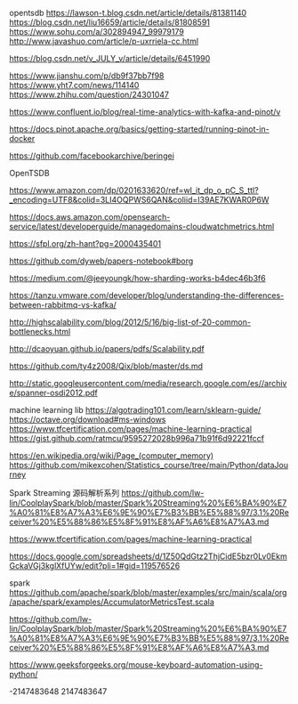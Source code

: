 
opentsdb
https://lawson-t.blog.csdn.net/article/details/81381140
https://blog.csdn.net/liu16659/article/details/81808591
https://www.sohu.com/a/302894947_99979179
http://www.javashuo.com/article/p-uxrriela-cc.html

https://blog.csdn.net/v_JULY_v/article/details/6451990

https://www.jianshu.com/p/db9f37bb7f98
https://www.yht7.com/news/114140
https://www.zhihu.com/question/24301047


https://www.confluent.io/blog/real-time-analytics-with-kafka-and-pinot/v

https://docs.pinot.apache.org/basics/getting-started/running-pinot-in-docker

https://github.com/facebookarchive/beringei

OpenTSDB

https://www.amazon.com/dp/0201633620/ref=wl_it_dp_o_pC_S_ttl?_encoding=UTF8&colid=3LI4OQPWS6QAN&coliid=I39AE7KWAR0P6W

https://docs.aws.amazon.com/opensearch-service/latest/developerguide/managedomains-cloudwatchmetrics.html


https://sfpl.org/zh-hant?pg=2000435401

https://github.com/dyweb/papers-notebook#borg

https://medium.com/@jeeyoungk/how-sharding-works-b4dec46b3f6

https://tanzu.vmware.com/developer/blog/understanding-the-differences-between-rabbitmq-vs-kafka/

http://highscalability.com/blog/2012/5/16/big-list-of-20-common-bottlenecks.html

http://dcaoyuan.github.io/papers/pdfs/Scalability.pdf

https://github.com/ty4z2008/Qix/blob/master/ds.md

http://static.googleusercontent.com/media/research.google.com/es//archive/spanner-osdi2012.pdf

machine learning lib
https://algotrading101.com/learn/sklearn-guide/
https://octave.org/download#ms-windows
https://www.tfcertification.com/pages/machine-learning-practical
https://gist.github.com/ratmcu/9595272028b996a71b91f6d92221fccf

https://en.wikipedia.org/wiki/Page_(computer_memory)
https://github.com/mikexcohen/Statistics_course/tree/main/Python/dataJourney

Spark Streaming 源码解析系列
https://github.com/lw-lin/CoolplaySpark/blob/master/Spark%20Streaming%20%E6%BA%90%E7%A0%81%E8%A7%A3%E6%9E%90%E7%B3%BB%E5%88%97/3.1%20Receiver%20%E5%88%86%E5%8F%91%E8%AF%A6%E8%A7%A3.md



https://www.tfcertification.com/pages/machine-learning-practical

https://docs.google.com/spreadsheets/d/1Z50QdGtz2ThjCidE5bzr0Lv0EkmGckaVGj3kglXfUYw/edit?pli=1#gid=119576526

spark
https://github.com/apache/spark/blob/master/examples/src/main/scala/org/apache/spark/examples/AccumulatorMetricsTest.scala

https://github.com/lw-lin/CoolplaySpark/blob/master/Spark%20Streaming%20%E6%BA%90%E7%A0%81%E8%A7%A3%E6%9E%90%E7%B3%BB%E5%88%97/3.1%20Receiver%20%E5%88%86%E5%8F%91%E8%AF%A6%E8%A7%A3.md


https://www.geeksforgeeks.org/mouse-keyboard-automation-using-python/


-2147483648
2147483647